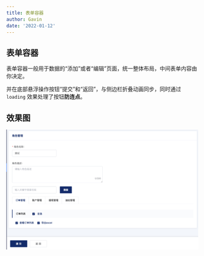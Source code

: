 ```yaml
---
title: 表单容器
author: Gavin
date: '2022-01-12'
---
```

## 表单容器

表单容器一般用于数据的“添加”或者“编辑”页面，统一整体布局，中间表单内容由你决定。 

并在底部悬浮操作按钮“提交”和“返回”，与侧边栏折叠动画同步，同时通过 `loading` 效果处理了按钮**防连点**。


## 效果图

![form.png](../../images/form.png)